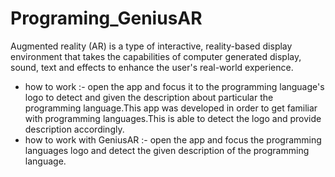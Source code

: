 # Programing_GeniusAR

Augmented reality (AR) is a type of interactive, reality-based display environment that takes the capabilities of computer generated display, sound, text and effects to enhance the user's real-world experience.

 - how to work :- open the app and focus it to the programming language's logo to detect and given the description about particular the programming language.This app was developed in order to get familiar with programming languages.This is able to detect the logo and provide description accordingly.<br>
 - how to work with GeniusAR :- open the app and focus the programming languages logo and detect the given  description of the programming language.           

